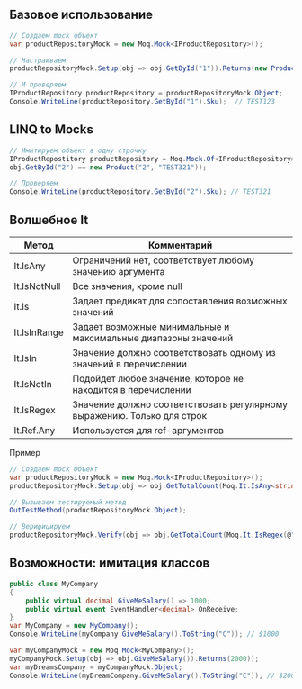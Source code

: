 ## Базовое использование

```C#
// Создаем mock объект
var productRepositoryMock = new Moq.Mock<IProductRepository>();

// Настраиваем
productRepositoryMock.Setup(obj => obj.GetById("1")).Returns(new Product("1", "TEST123"));

// И проверяем
IProductRepository productRepository = productRepositoryMock.Object;
Console.WriteLine(productRepository.GetById("1").Sku);  // TEST123
```

## LINQ to Mocks
```C#
// Имитируем объект в одну строчку
IProductRepostitory productRepository = Moq.Mock.Of<IProductRepository>(obj => obj.GetById("1") == new Product("1", "TEST123") && 
obj.GetById("2") == new Product("2", "TEST321"));

// Проверяем
Console.WriteLine(productRepository.GetById("2").Sku); // TEST321
```
## Волшебное It

| Метод | Комментарий |
| ---- | ---- |
| It.IsAny | Ограничений нет, соответствует любому значению аргумента |
| It.IsNotNull | Все значения, кроме null |
| It.Is | Задает предикат для сопоставления возможных значений |
| It.IsInRange | Задает возможные минимальные и максимальные диапазоны значений |
| It.IsIn | Значение должно соответствовать одному из значений в перечислении |
| It.IsNotIn | Подойдет любое значение, которое не находится в перечислении |
| It.IsRegex | Значение должно соответствовать регулярному выражению. Только для строк |
| It.Ref.Any | Используется для ref-аргументов |
Пример
```C#
// Создаем mock Объект
var productRepositoryMock = new Moq.Mock<IProductRepository>();
productRepositoryMock.Setup(obj => obj.GetTotalCount(Moq.It.IsAny<string>())).Returns(2);

// Вызываем тестируемый метод
OutTestMethod(productRepositoryMock.Object);

// Верифицируем
productRepositoryMock.Verify(obj => obj.GetTotalCount(Moq.It.IsRegex(@"^Test".*")));
```

## Возможности: имитация классов
```C#
public class MyCompany
{
	public virtual decimal GiveMeSalary() => 1000;
	public virtual event EventHandler<decimal> OnReceive;
}
var MyCompany = new MyCompany();
Console.WriteLine(myCompany.GiveMeSalary().ToString("C")); // $1000

var myCompanyMock = new Moq.Mock<MyCompany>();
myCompanyMock.Setup(obj => obj.GiveMeSalary()).Returns(2000));
var myDreamsCompany = myCompanyMock.Object;
Console.WriteLine(myDreamCompany.GiveMeSalary().ToString("C")); // $2000
```